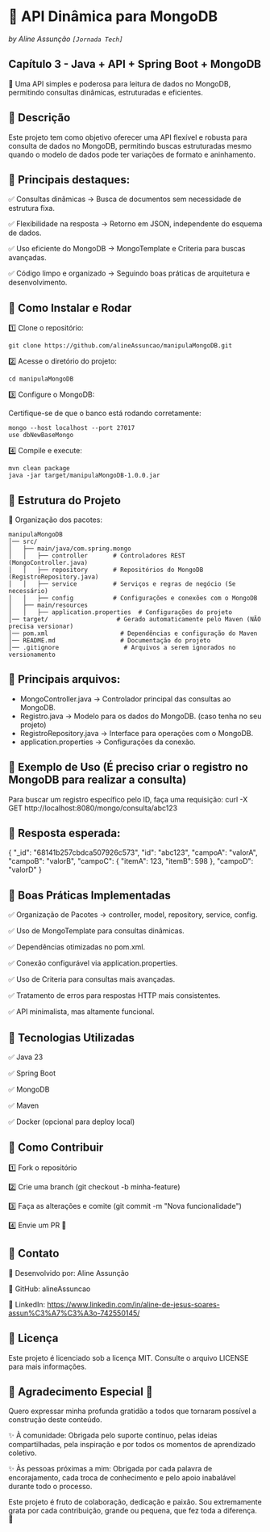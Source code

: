 # 📌 API Dinâmica para MongoDB
*by Aline Assunção `[Jornada Tech]`*

## Capítulo 3 - Java + API + Spring Boot + MongoDB

🚀 Uma API simples e poderosa para leitura de dados no MongoDB, permitindo consultas dinâmicas, estruturadas e eficientes.

## 🔹 Descrição
Este projeto tem como objetivo oferecer uma API flexível e robusta para consulta de dados no MongoDB, permitindo buscas estruturadas mesmo quando o modelo de dados pode ter variações de formato e aninhamento.

## 🔹 Principais destaques:
✅ Consultas dinâmicas → Busca de documentos sem necessidade de estrutura fixa.

✅ Flexibilidade na resposta → Retorno em JSON, independente do esquema de dados.

✅ Uso eficiente do MongoDB → MongoTemplate e Criteria para buscas avançadas.

✅ Código limpo e organizado → Seguindo boas práticas de arquitetura e desenvolvimento.


## 🔹 Como Instalar e Rodar
1️⃣ Clone o repositório:
```
git clone https://github.com/alineAssuncao/manipulaMongoDB.git
```

2️⃣ Acesse o diretório do projeto:
```
cd manipulaMongoDB
```

3️⃣ Configure o MongoDB:

Certifique-se de que o banco está rodando corretamente:
```
mongo --host localhost --port 27017
use dbNewBaseMongo
```

4️⃣ Compile e execute:
```
mvn clean package
java -jar target/manipulaMongoDB-1.0.0.jar
```


## 🔹 Estrutura do Projeto

📌 Organização dos pacotes:
```
manipulaMongoDB
│── src/
│   ├── main/java/com.spring.mongo
│   │   ├── controller       # Controladores REST (MongoController.java)
│   │   ├── repository       # Repositórios do MongoDB (RegistroRepository.java)
│   │   ├── service          # Serviços e regras de negócio (Se necessário)
│   │   ├── config           # Configurações e conexões com o MongoDB
│   ├── main/resources
│   │   ├── application.properties  # Configurações do projeto
│── target/                   # Gerado automaticamente pelo Maven (NÃO precisa versionar)
│── pom.xml                    # Dependências e configuração do Maven
│── README.md                  # Documentação do projeto
│── .gitignore                  # Arquivos a serem ignorados no versionamento
```

## 📌 Principais arquivos:
- MongoController.java → Controlador principal das consultas ao MongoDB.
- Registro.java → Modelo para os dados do MongoDB. (caso tenha no seu projeto)
- RegistroRepository.java → Interface para operações com o MongoDB.
- application.properties → Configurações da conexão.

## 🔹 Exemplo de Uso (É preciso criar o registro no MongoDB para realizar a consulta)
Para buscar um registro específico pelo ID, faça uma requisição:
curl -X GET http://localhost:8080/mongo/consulta/abc123

## 🔹 Resposta esperada:
{
  "_id": "68141b257cbdca507926c573",
  "id": "abc123",
  "campoA": "valorA",
  "campoB": "valorB",
  "campoC": { "itemA": 123, "itemB": 598 },
  "campoD": "valorD"
}


## 🔹 Boas Práticas Implementadas
✅ Organização de Pacotes → controller, model, repository, service, config.

✅ Uso de MongoTemplate para consultas dinâmicas.

✅ Dependências otimizadas no pom.xml.

✅ Conexão configurável via application.properties.

✅ Uso de Criteria para consultas mais avançadas.

✅ Tratamento de erros para respostas HTTP mais consistentes.

✅ API minimalista, mas altamente funcional.


## 🔹 Tecnologias Utilizadas
✅ Java 23

✅ Spring Boot

✅ MongoDB

✅ Maven

✅ Docker (opcional para deploy local)


## 🔹 Como Contribuir
1️⃣ Fork o repositório

2️⃣ Crie uma branch (git checkout -b minha-feature)

3️⃣ Faça as alterações e comite (git commit -m "Nova funcionalidade")

4️⃣ Envie um PR 🚀


## 🔹 Contato
📌 Desenvolvido por: Aline Assunção

📌 GitHub: alineAssuncao

📌 LinkedIn: https://www.linkedin.com/in/aline-de-jesus-soares-assun%C3%A7%C3%A3o-742550145/

## 📜 Licença
Este projeto é licenciado sob a licença MIT. Consulte o arquivo LICENSE para mais informações.

## 🌟 Agradecimento Especial 🌟
Quero expressar minha profunda gratidão a todos que tornaram possível a construção deste conteúdo.

✨ À comunidade: Obrigada pelo suporte contínuo, pelas ideias compartilhadas, pela inspiração e por todos os momentos de aprendizado coletivo.

✨ Às pessoas próximas a mim: Obrigada por cada palavra de encorajamento, cada troca de conhecimento e pelo apoio inabalável durante todo o processo.

Este projeto é fruto de colaboração, dedicação e paixão. Sou extremamente grata por cada contribuição, grande ou pequena, que fez toda a diferença. 🌻
